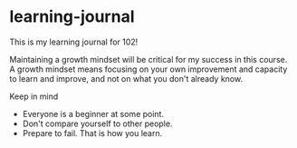 # learning-journal
This is my learning journal for 102!

Maintaining a growth mindset will be critical for my success in this course. A growth mindset means focusing on your own improvement and capacity to learn and improve, and not on what you don't already know. 

Keep in mind
- Everyone is a beginner at some point.
- Don't compare yourself to other people.
- Prepare to fail. That is how you learn. 
